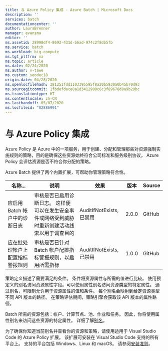 ```yaml
---
title: 与 Azure Policy 集成 - Azure Batch | Microsoft Docs
description: ''
services: batch
documentationcenter: ''
author: LauraBrenner
manager: evansma
editor: ''
ms.assetid: 28998df4-8693-431d-b6ad-974c2f8db5fb
ms.service: batch
ms.workload: big-compute
ms.tgt_pltfrm: na
ms.topic: article
ms.date: 02/24/2020
ms.author: v-tawe
ms.custom: seodec18
origin.date: 04/28/2020
ms.openlocfilehash: 381251fdd1103395595f8a20b5930a0b45b70d93
ms.sourcegitcommit: 1fbdefdace8a1d3412900c6c3f89678d8a9b29bc
ms.translationtype: HT
ms.contentlocale: zh-CN
ms.lasthandoff: 05/07/2020
ms.locfileid: "82886991"
---
```

# <a name="integration-with-azure-policy"></a>与 Azure Policy 集成

Azure Policy 是 Azure 中的一项服务，用于创建、分配和管理那些对资源强制实施规则的策略，目的是确保这些资源始终符合公司标准和服务级别协议。 Azure Policy 会评估资源是否不符合你分配的策略。 

Azure Batch 提供了两个内置扩展，可帮助你管理策略符合性。 

|**名称**...|   **说明**|**效果**|  **版本**|    **Source**
|----------------|----------|----------|----------------|---------------|
|应启用 Batch 帐户中的诊断日志|   审核是否已启用诊断日志。 这样便可以在发生安全事件或网络受到威胁时重新创建活动线索以用于调查目的|AuditIfNotExists, 已禁用|  2.0.0|  GitHub|
|应在批处理帐户上配置指标警报规则| 审核是否已针对 Batch 帐户配置指标警报规则，以启用所需指标|   AuditIfNotExists, 已禁用| 1.0.0|  GitHub|

策略定义描述了需要满足的条件。 条件将资源属性与所需的值进行比较。 使用预定义的别名访问资源属性字段。可以使用属性别名访问资源类型的特定属性。 通过别名，可限制允许用于资源属性的值和条件。 每个别名会映射到给定资源类型不同 API 版本的路径。 在策略评估期间，策略引擎会获取该 API 版本的属性路径。

Batch 所需的资源包括：帐户、计算节点、池、作业和任务。 因此，你将使用属性别名来访问这些资源的特定属性。 详细了解[别名](https://docs.microsoft.com/azure/governance/policy/concepts/definition-structure#aliases)。

为了确保你知道当前别名并查看你的资源和策略，请使用适用于 Visual Studio Code 的 Azure Policy 扩展。 该扩展可安装在 Visual Studio Code 支持的所有平台上。 支持的平台包括 Windows、Linux 和 macOS。 请参阅[安装准则](https://docs.azure.cn/governance/policy/how-to/extension-for-vscode)。



